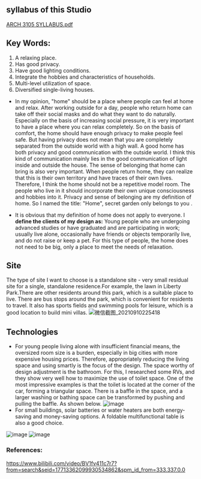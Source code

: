 ## syllabus of this Studio
[ARCH 3105 SYLLABUS.pdf](https://github.com/Ollie106/Sihan-Zhu/files/7152946/ARCH.3105.SYLLABUS.pdf)

## Key Words:
1. A relaxing place.
2. Has good privacy.
3. Have good lighting conditions.
4. Integrate the hobbies and characteristics of households.
5. Multi-level utilization of space.
6. Diversified single-living houses.

 - In my opinion, "home" should be a place where people can feel at home and relax. After working outside for a day, people who return home can take off their social masks and do what they want to do naturally. Especially on the basis of increasing social pressure, it is very important to have a place where you can relax completely. So on the basis of comfort, the home should have enough privacy to make people feel safe. But having privacy does not mean that you are completely separated from the outside world with a high wall. A good home has both privacy and good communication with the outside world. I think this kind of communication mainly lies in the good communication of light inside and outside the house.
The sense of belonging that home can bring is also very important. When people return home, they can realize that this is their own territory and have traces of their own lives. Therefore, I think the home should not be a repetitive model room. The people who live in it should incorporate their own unique consciousness and hobbies into it.
Privacy and sense of belonging are my definition of home. So I named the title: "Home", secret garden only belongs to you .

- It is obvious that my definition of home does not apply to everyone. I **define the clients of my design as:** Young people who are undergoing advanced studies or have graduated and are participating in work; usually live alone, occasionally have friends or objects temporarily live, and do not raise or keep a pet. For this type of people, the home does not need to be big, only a place to meet the needs of relaxation.
## Site
The type of site I want to choose is a standalone site - very small residual site for a single, standalone residence.For example, the lawn in Liberty Park.There are other residents around this park, which is a suitable place to live. There are bus stops around the park, which is convenient for residents to travel. It also has sports fields and swimming pools for leisure, which is a good location to build mini villas.
![微信截图_20210910225418](https://user-images.githubusercontent.com/90564579/133053178-af62ebe8-265c-4c95-92f3-e54f8823737b.png)
## Technologies
- For young people living alone with insufficient financial means, the oversized room size is a burden, especially in big cities with more expensive housing prices. Therefore, appropriately reducing the living space and using smartly is the focus of the design. The space worthy of design adjustment is the bathroom. For this, I researched some RVs, and they show very well how to maximize the use of toilet space. One of the most impressive examples is that the toilet is located at the corner of the car, forming a triangular space. There is a baffle in the space, and a larger washing or bathing space can be transformed by pushing and pulling the baffle. As shown below.
![image](https://user-images.githubusercontent.com/90564579/133053913-6ac6431c-c3fe-4081-8d79-6cc8949111be.png)
- For small buildings, solar batteries or water heaters are both energy-saving and money-saving options. A foldable multifunctional table is also a good choice.

![image](https://user-images.githubusercontent.com/90564579/133054287-e7836001-509c-4bc3-a7e8-fe09fa736dbf.png)
![image](https://user-images.githubusercontent.com/90564579/133054314-326f1f41-b3d6-42ee-8efe-9a34ad5c1ab3.png)
### References:
https://www.bilibili.com/video/BV1fv411c7r7?from=search&seid=17713362099930534862&spm_id_from=333.337.0.0
